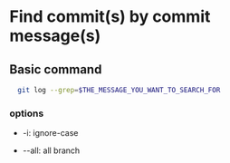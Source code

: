 # Find commit(s) by commit message(s)

## Basic command

```bash
  git log --grep=$THE_MESSAGE_YOU_WANT_TO_SEARCH_FOR
```

### options

- -i: ignore-case

- --all: all branch
